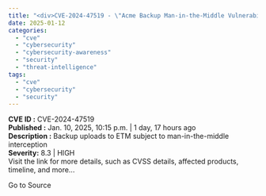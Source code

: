 ```yaml
---
title: "<div>CVE-2024-47519 - \"Acme Backup Man-in-the-Middle Vulnerability\"</div>"
date: 2025-01-12
categories: 
  - "cve"
  - "cybersecurity"
  - "cybersecurity-awareness"
  - "security"
  - "threat-intelligence"
tags: 
  - "cve"
  - "cybersecurity"
  - "security"
---
```


**CVE ID :** CVE-2024-47519  
**Published :** Jan. 10, 2025, 10:15 p.m. | 1 day, 17 hours ago  
**Description :** Backup uploads to ETM subject to man-in-the-middle interception  
**Severity:** 8.3 | HIGH  
Visit the link for more details, such as CVSS details, affected products, timeline, and more...

Go to Source
